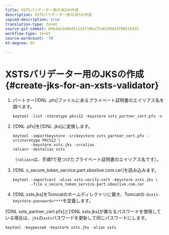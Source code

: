 ```yaml
---
title: XSTSバリデーター用のJKSの作成
description: XSTSバリデーター用のJKSの作成
copied-description: true
translation-type: tm+mt
source-git-commit: 89bdda1d4bd5c126f19ba75a819942df901183d1
workflow-type: tm+mt
source-wordcount: '70'
ht-degree: 0%

---
```



# XSTSバリデーター用のJKSの作成{#create-jks-for-an-xsts-validator}

1. パートナー[!DNL .pfx]ファイルにあるプライベート証明書のエイリアス名を調べます。

   ```
   keytool -list -storetype pkcs12 -keystore xsts_partner_cert.pfx -v 
   ```

1. [!DNL .pfx]を[!DNL .jks]に変換します。

   ```
   keytool -importkeystore -srckeystore xsts_partner_cert.pfx -srcstoretype PKCS12 \  
           -keystore xsts.jks -srcalias  
   <alias> -destalias xsts
   ```

   （`<alias>`は、手順1で見つけたプライベート証明書のエイリアス名です）。
1. [!DNL x_secure_token_service.part.xboxlive.com.cer]を読み込みます。

   ```
   keytool -importcert -alias xsts-verify-cert -keystore xsts.jks \  
           -file x_secure_token_service.part.xboxlive.com.cer 
   ```

1. [!DNL xsts.jks]をTomcatのホームディレクトリに置き、Tomcatの`-Dxsts-keystore-password=****`を定義します。

[!DNL xsts_partner_cert.pfx]と[!DNL xsts.jks]が異なるパスワードを使用している場合は、`jks`の`xsts`パスワードを更新して同じパスワードにします。

```
keytool -keypasswd -keystore xsts.jks -alias xsts 
```
